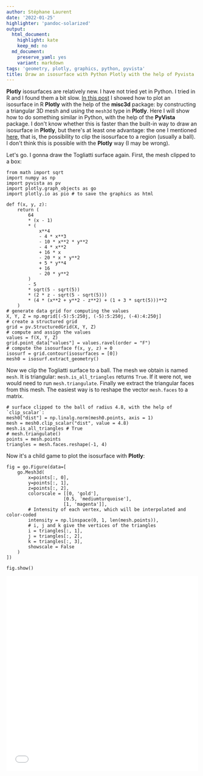 ```yaml
---
author: Stéphane Laurent
date: '2022-01-25'
highlighter: 'pandoc-solarized'
output:
  html_document:
    highlight: kate
    keep_md: no
  md_document:
    preserve_yaml: yes
    variant: markdown
tags: 'geometry, plotly, graphics, python, pyvista'
title: Draw an isosurface with Python Plotly with the help of Pyvista
---
```


**Plotly** isosurfaces are relatively new. I have not tried yet in
Python. I tried in R and I found them a bit slow. [In this
post](https://laustep.github.io/stlahblog/posts/plotly_trisurf.html) I
showed how to plot an isosurface in R **Plotly** with the help of the
**misc3d** package: by constructing a triangular 3D mesh and using the
`mesh3d` type in **Plotly**. Here I will show how to do something
similar in Python, with the help of the **PyVista** package. I don't
know whether this is faster than the built-in way to draw an isosurface
in **Plotly**, but there's at least one advantage: the one I mentioned
[here](https://laustep.github.io/stlahblog/posts/MeshClipping.html),
that is, the possibility to clip the isosurface to a region (usually a
ball). I don't think this is possible with the **Plotly** way (I may be
wrong).

Let's go. I gonna draw the Togliatti surface again. First, the mesh
clipped to a box:

``` {.python}
from math import sqrt
import numpy as np
import pyvista as pv
import plotly.graph_objects as go
import plotly.io as pio # to save the graphics as html

def f(x, y, z):
    return (
        64
        * (x - 1)
        * (
            x**4
            - 4 * x**3
            - 10 * x**2 * y**2
            - 4 * x**2
            + 16 * x
            - 20 * x * y**2
            + 5 * y**4
            + 16
            - 20 * y**2
        )
        - 5
        * sqrt(5 - sqrt(5))
        * (2 * z - sqrt(5 - sqrt(5)))
        * (4 * (x**2 + y**2 - z**2) + (1 + 3 * sqrt(5)))**2
    )
# generate data grid for computing the values
X, Y, Z = np.mgrid[(-5):5:250j, (-5):5:250j, (-4):4:250j]
# create a structured grid
grid = pv.StructuredGrid(X, Y, Z)
# compute and assign the values
values = f(X, Y, Z)
grid.point_data["values"] = values.ravel(order = "F")
# compute the isosurface f(x, y, z) = 0
isosurf = grid.contour(isosurfaces = [0])
mesh0 = isosurf.extract_geometry()
```

Now we clip the Togliatti surface to a ball. The mesh we obtain is named
`mesh`. It is triangular: `mesh.is_all_triangles` returns `True`. If it
were not, we would need to run `mesh.triangulate`. Finally we extract
the triangular faces from this mesh. The easiest way is to reshape the
vector `mesh.faces` to a matrix.

``` {.python}
# surface clipped to the ball of radius 4.8, with the help of `clip_scalar`:
mesh0["dist"] = np.linalg.norm(mesh0.points, axis = 1)
mesh = mesh0.clip_scalar("dist", value = 4.8)
mesh.is_all_triangles # True
# mesh.triangulate()
points = mesh.points
triangles = mesh.faces.reshape(-1, 4)
```

Now it's a child game to plot the isosurface with **Plotly**:

``` {.python}
fig = go.Figure(data=[
    go.Mesh3d(
        x=points[:, 0],
        y=points[:, 1],
        z=points[:, 2],
        colorscale = [[0, 'gold'],
                     [0.5, 'mediumturquoise'],
                     [1, 'magenta']],
        # Intensity of each vertex, which will be interpolated and color-coded
        intensity = np.linspace(0, 1, len(mesh.points)),
        # i, j and k give the vertices of the triangles
        i = triangles[:, 1],
        j = triangles[:, 2],
        k = triangles[:, 3],
        showscale = False
    )
])

fig.show()
```

<iframe src="../frames/Togliatti_plotly_python.html" width="100%" height="512px" scrolling="no" frameborder="0">
</iframe>
